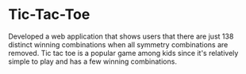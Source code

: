 # Tic-Tac-Toe
Developed a web application that shows users that there are just 138 distinct winning combinations when all symmetry combinations are removed. Tic tac toe is a popular game among kids since it's relatively simple to play and has a few winning combinations.
